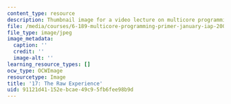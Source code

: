 ```yaml
---
content_type: resource
description: Thumbnail image for a video lecture on multicore programming.
file: /media/courses/6-189-multicore-programming-primer-january-iap-2007/91121d41152ebcae49c95fb6fee98b9d_l17.jpg
file_type: image/jpeg
image_metadata:
  caption: ''
  credit: ''
  image-alt: ''
learning_resource_types: []
ocw_type: OCWImage
resourcetype: Image
title: '17: The Raw Experience'
uid: 91121d41-152e-bcae-49c9-5fb6fee98b9d
---
```

